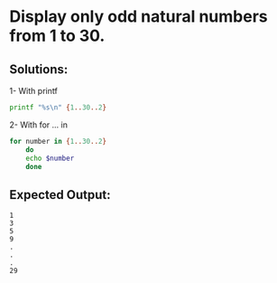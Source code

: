 # Display only odd natural numbers from 1 to 30.

## Solutions:

1- With printf
```bash
printf "%s\n" {1..30..2}
```

2- With for ... in
```bash
for number in {1..30..2}
    do
    echo $number
    done
```
## Expected Output: 

```git
1
3
5
9
.
.
.
29
```